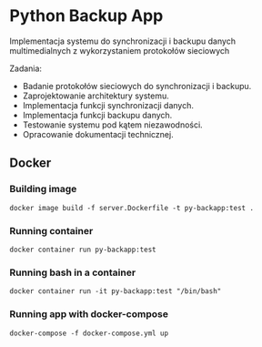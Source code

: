 # Python Backup App

Implementacja systemu do synchronizacji i backupu danych multimedialnych z wykorzystaniem protokołów sieciowych
  
Zadania:
-	Badanie protokołów sieciowych do synchronizacji i backupu.
-	Zaprojektowanie architektury systemu.
-	Implementacja funkcji synchronizacji danych.
-	Implementacja funkcji backupu danych.
-	Testowanie systemu pod kątem niezawodności.
-	Opracowanie dokumentacji technicznej.


## Docker

### Building image
```shell
docker image build -f server.Dockerfile -t py-backapp:test .
```
### Running container
```shell
docker container run py-backapp:test
```
### Running bash in a container
```shell
docker container run -it py-backapp:test "/bin/bash"
```

### Running app with docker-compose
```shell
docker-compose -f docker-compose.yml up
```
